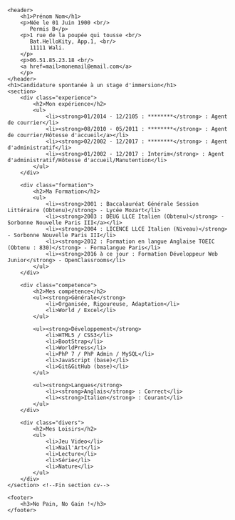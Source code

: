 <!DOCTYPE HTML>
<html>

<head>
    <meta charset="utf-8" />
    <title>CV Prénom Nom</title>
</head>

<body style="background:url('../cv_stage/fond_cv.jpg') no-repeat;">

    <header>
        <h1>Prénom Nom</h1>
        <p>Née le 01 Juin 1900 <br/>
           Permis B</p> 
        <p>1 rue de la poupée qui tousse <br/>
           Bat.HelloKity, App.1, <br/>
           11111 Wali.
        </p>
        <p>06.51.85.23.18 <br/>
        <a href=mail>monemail@email.com</a>
        </p>
    </header>
    <h1>Candidature spontanée à un stage d'immersion</h1>
    <section>
        <div class="experience">
            <h2>Mon expérience</h2>
            <ul>
                <li><strong>01/2014 - 12/2105 : ********</strong> : Agent de courrier</li>
                <li><strong>08/2010 - 05/2011 : ********</strong> : Agent de courrier/Hôtesse d'accueil</a></li>
                <li><strong>02/2002 - 12/2017 : ********</strong> : Agent d'administratif</li>
                <li><strong>01/2002 - 12/2017 : Interim</strong> : Agent d'administratif/Hôtesse d'accueil/Manutention</li>                
            </ul>
        </div>

        <div class="formation">
            <h2>Ma Formation</h2>
            <ul>
                <li><strong>2001 : Baccalauréat Générale Session Littéraire (Obtenu)</strong> - Lycée Mozart</li>
                <li><strong>2003 : DEUG LLCE Italien (Obtenu)</strong> - Sorbonne Nouvelle Paris III</a></li>
                <li><strong>2004 : LICENCE LLCE Italien (Niveau)</strong> - Sorbonne Nouvelle Paris III</li>
                <li><strong>2012 : Formation en langue Anglaise TOEIC (Obtenu : 830)</strong> - Formalangue Paris</li>
                <li><strong>2016 à ce jour : Formation Développeur Web Junior</strong> - OpenClassrooms</li>
            </ul>
        </div>

        <div class="competence">
            <h2>Mes compétence</h2>
            <ul><strong>Générale</strong>
                <li>Organisée, Rigoureuse, Adaptation</li>
                <li>World / Excel</li>
            </ul>

            <ul><strong>Développement</strong>
                <li>HTML5 / CSS3</li>
                <li>BootStrap</li>
                <li>WorldPress</li>
                <li>PhP 7 / PhP Admin / MySQL</li>
                <li>JavaScript (base)</li>
                <li>Git&GitHub (base)</li>
            </ul>

            <ul><strong>Langues</strong>
                <li><strong>Anglais</strong> : Correct</li>
                <li><strong>Italien</strong> : Courant</li>
            </ul>
        </div>

        <div class="divers">
            <h2>Mes Loisirs</h2>
            <ul>
                <li>Jeu Video</li>
                <li>Nail'Art</li>
                <li>Lecture</li>
                <li>Série</li>
                <li>Nature</li>
            </ul>
        </div>
    </section> <!--Fin section cv-->

    <footer>
        <h3>No Pain, No Gain !</h3>
    </footer>

</body>
</html>
